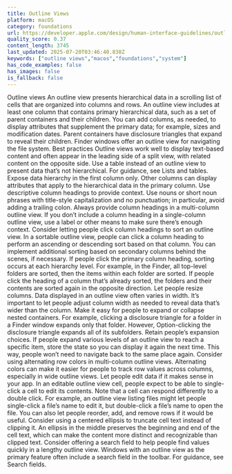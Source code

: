 ```yaml
---
title: Outline Views
platform: macOS
category: foundations
url: https://developer.apple.com/design/human-interface-guidelines/outline-views
quality_score: 0.37
content_length: 3745
last_updated: 2025-07-20T03:46:40.838Z
keywords: ["outline views","macos","foundations","system"]
has_code_examples: false
has_images: false
is_fallback: false
---
```


Outline views An outline view presents hierarchical data in a scrolling list of cells that are organized into columns and rows. An outline view includes at least one column that contains primary hierarchical data, such as a set of parent containers and their children. You can add columns, as needed, to display attributes that supplement the primary data; for example, sizes and modification dates. Parent containers have disclosure triangles that expand to reveal their children. Finder windows offer an outline view for navigating the file system. Best practices Outline views work well to display text-based content and often appear in the leading side of a split view, with related content on the opposite side. Use a table instead of an outline view to present data that’s not hierarchical. For guidance, see Lists and tables. Expose data hierarchy in the first column only. Other columns can display attributes that apply to the hierarchical data in the primary column. Use descriptive column headings to provide context. Use nouns or short noun phrases with title-style capitalization and no punctuation; in particular, avoid adding a trailing colon. Always provide column headings in a multi-column outline view. If you don’t include a column heading in a single-column outline view, use a label or other means to make sure there’s enough context. Consider letting people click column headings to sort an outline view. In a sortable outline view, people can click a column heading to perform an ascending or descending sort based on that column. You can implement additional sorting based on secondary columns behind the scenes, if necessary. If people click the primary column heading, sorting occurs at each hierarchy level. For example, in the Finder, all top-level folders are sorted, then the items within each folder are sorted. If people click the heading of a column that’s already sorted, the folders and their contents are sorted again in the opposite direction. Let people resize columns. Data displayed in an outline view often varies in width. It’s important to let people adjust column width as needed to reveal data that’s wider than the column. Make it easy for people to expand or collapse nested containers. For example, clicking a disclosure triangle for a folder in a Finder window expands only that folder. However, Option-clicking the disclosure triangle expands all of its subfolders. Retain people’s expansion choices. If people expand various levels of an outline view to reach a specific item, store the state so you can display it again the next time. This way, people won’t need to navigate back to the same place again. Consider using alternating row colors in multi-column outline views. Alternating colors can make it easier for people to track row values across columns, especially in wide outline views. Let people edit data if it makes sense in your app. In an editable outline view cell, people expect to be able to single-click a cell to edit its contents. Note that a cell can respond differently to a double click. For example, an outline view listing files might let people single-click a file’s name to edit it, but double-click a file’s name to open the file. You can also let people reorder, add, and remove rows if it would be useful. Consider using a centered ellipsis to truncate cell text instead of clipping it. An ellipsis in the middle preserves the beginning and end of the cell text, which can make the content more distinct and recognizable than clipped text. Consider offering a search field to help people find values quickly in a lengthy outline view. Windows with an outline view as the primary feature often include a search field in the toolbar. For guidance, see Search fields.